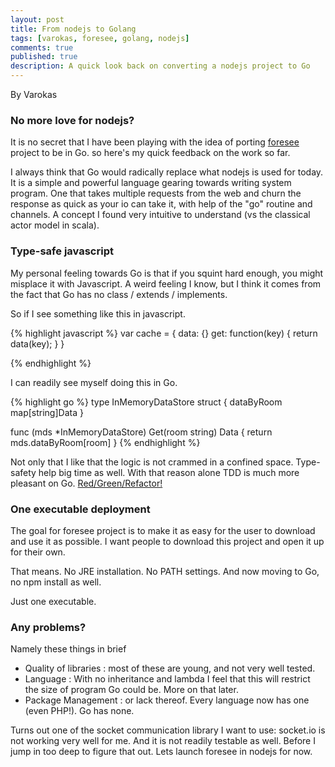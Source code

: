 ```yaml
---
layout: post
title: From nodejs to Golang
tags: [varokas, foresee, golang, nodejs]
comments: true
published: true
description: A quick look back on converting a nodejs project to Go
---
```

By Varokas

### No more love for nodejs?
It is no secret that I have been playing with the idea of porting [foresee](http://www.huskycode.com/foresee) project
to be in Go. so here's my quick feedback on the work so far.

I always think that Go would radically replace what nodejs is used for today. It is a simple 
and powerful language gearing towards writing system program. One that takes multiple requests 
from the web and churn the response as quick as your io can take it, with help of the "go" routine
and channels. A concept I found very intuitive to understand (vs the classical actor model in scala).

### Type-safe javascript

My personal feeling towards Go is that if you squint hard enough, you might misplace it with Javascript. 
A weird feeling I know, but I think it comes from the fact that Go has no class / extends / implements.

So if I see something like this in javascript.

{% highlight javascript %}
var cache = {
  data: {}
  get: function(key) { return data(key); }
}

{% endhighlight %}

I can readily see myself doing this in Go.

{% highlight go %}
type InMemoryDataStore struct {
  dataByRoom map[string]Data
}

func (mds *InMemoryDataStore) Get(room string) Data {
  return mds.dataByRoom[room]
}
{% endhighlight %}

Not only that I like that the logic is not crammed in a confined space. Type-safety help 
big time as well. With that reason alone TDD is much more pleasant on Go. [Red/Green/Refactor!](https://github.com/huskycode/foresee/commit/e13bbabf733e039757f906b3c4521e564132b653)

### One executable deployment
The goal for foresee project is to make it as easy for the user to download and use it as possible. I 
want people to download this project and open it up for their own. 

That means. No JRE installation. No PATH settings. And now moving to Go, no npm install as well. 

Just one executable.

### Any problems?
Namely these things in brief

* Quality of libraries : most of these are young, and not very well tested.
* Language : With no inheritance and lambda I feel that this will restrict the size of program Go could be. More on that later. 
* Package Management : or lack thereof. Every language now has one (even PHP!). Go has none.

Turns out one of the socket communication library I want to use: socket.io is not working very well for me. And it is not
readily testable as well. Before I jump in too deep to figure that out. Lets launch foresee in nodejs for now.
